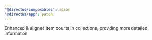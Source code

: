 ```yaml
---
'@directus/composables': minor
'@directus/app': patch
---
```


Enhanced & aligned item counts in collections, providing more detailed information
